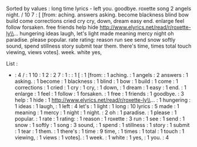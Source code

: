 Sorted by values :
long time lyrics - left you. goodbye. roxette song 2 angels night. / 10 7 : [ [from: aching. answers asking. become blackness blind bow build come corrections cried cry cry, down, dream easy end. enlarge feel follow forsaken. free friends help hide http://www.elyrics.net/read/r/roxette-ly\\... hungering ideas laugh, let's light made meaning mercy night oh paradise. please popular. rate rating: reason run see send snow softly sound, spend stillness story submit tear them. there's time, times total touch viewing, views votes]. week. white yes, 

List :
- : 4
/ : 1
10 : 1
2 : 2
7 : 1
: : 1
[ : 1
[from: : 1
aching. : 1
angels : 2
answers : 1
asking. : 1
become : 1
blackness : 1
blind : 1
bow : 1
build : 1
come : 1
corrections : 1
cried : 1
cry : 1
cry, : 1
down, : 1
dream : 1
easy : 1
end. : 1
enlarge : 1
feel : 1
follow : 1
forsaken. : 1
free : 1
friends : 1
goodbye. : 3
help : 1
hide : 1
http://www.elyrics.net/read/r/roxette-ly\\... : 1
hungering : 1
ideas : 1
laugh, : 1
left : 4
let's : 1
light : 1
long : 10
lyrics : 5
made : 1
meaning : 1
mercy : 1
night : 1
night. : 2
oh : 1
paradise. : 1
please : 1
popular. : 1
rate : 1
rating: : 1
reason : 1
roxette : 3
run : 1
see : 1
send : 1
snow : 1
softly : 1
song : 3
sound, : 1
spend : 1
stillness : 1
story : 1
submit : 1
tear : 1
them. : 1
there's : 1
time : 9
time, : 1
times : 1
total : 1
touch : 1
viewing, : 1
views : 1
votes]. : 1
week. : 1
white : 1
yes, : 1
you. : 4

